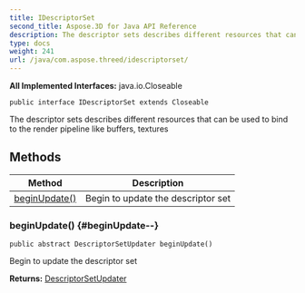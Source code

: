 ```yaml
---
title: IDescriptorSet
second_title: Aspose.3D for Java API Reference
description: The descriptor sets describes different resources that can be used to bind to the render pipeline like buffers textures
type: docs
weight: 241
url: /java/com.aspose.threed/idescriptorset/
---
```


**All Implemented Interfaces:**
java.io.Closeable
```
public interface IDescriptorSet extends Closeable
```

The descriptor sets describes different resources that can be used to bind to the render pipeline like buffers, textures
## Methods

| Method | Description |
| --- | --- |
| [beginUpdate()](#beginUpdate--) | Begin to update the descriptor set |
### beginUpdate() {#beginUpdate--}
```
public abstract DescriptorSetUpdater beginUpdate()
```


Begin to update the descriptor set

**Returns:**
[DescriptorSetUpdater](../../com.aspose.threed/descriptorsetupdater)
